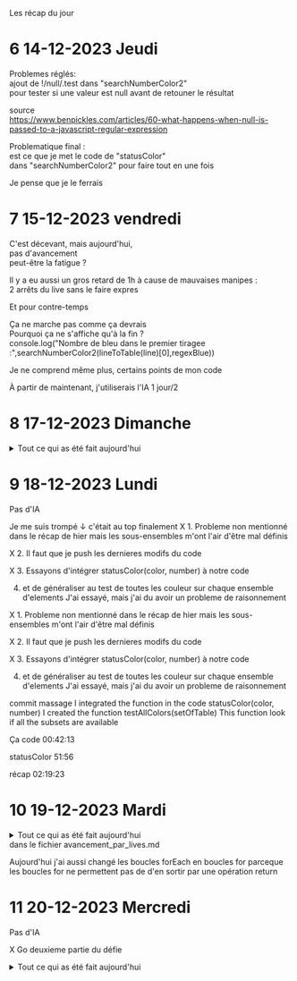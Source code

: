 Les récap du jour

# 6 14-12-2023 Jeudi  

Problemes réglés:  
ajout de !/null/.test dans "searchNumberColor2"  
pour tester si une valeur est null avant de retouner le résultat

source  
https://www.benpickles.com/articles/60-what-happens-when-null-is-passed-to-a-javascript-regular-expression


Problematique final :  
est ce que je met le code de "statusColor"  
dans "searchNumberColor2" pour faire tout en une fois  

Je pense que je le ferrais





# 7 15-12-2023 vendredi

C'est décevant, mais aujourd'hui,  
pas d'avancement  
peut-être la fatigue ?  

Il y a eu aussi un gros retard de 1h à cause de mauvaises manipes :  
2 arrêts du live sans le faire expres  

Et pour contre-temps  


Ça ne marche pas comme ça devrais  
Pourquoi ça ne s'affiche qu'à la fin ?  
console.log("Nombre de bleu dans le premier tiragee :",searchNumberColor2(lineToTable(line)[0],regexBlue))  

Je ne comprend même plus, certains points de mon code  

À partir de maintenant, j'utiliserais l'IA 1 jour/2  



# 8 17-12-2023 Dimanche


<details >
  <summary>Tout ce qui as été fait aujourd'hui</summary>
Pour Aujourd'hui :  

1. C'est full IA  

X 2. Il serais bien de comprendre  
pourquoi "searchNumberColor2"  
semble s'exécuter seulement à la fin.  

X 3. je vais essayer de néttoyer le code  
pour y voir plus clair.  



### Ce qu'il faut supprimer
#### Les fonctions:  
X 1. La fonction statusGame1()

X 2. searchNumberColor(line,regexColor)

X 3. gameSumElements(line)

#### Les "Appelles" de fonction :
X les "console.log" en fin d'exécution, il y en as trop, ça embrouille.  
X ...


#### variables useless, and init as:  

X (let listNumberColor) in lineToTable  
X concatGamesTrue=""   
X sumIndexGames=0   
X sumAllTrueElements=0    
X sumAllElements=0  
X sumAllElementsPlusIDs=0 

## I renamed
searchNumberColor2 en => searchNumberColor
</details >


# 9 18-12-2023 Lundi


Pas d'IA


Je me suis trompé ↓ c'était au top finalement
X 1. Probleme non mentionné
dans le récap de hier
mais les sous-ensembles m'ont
l'air d'être mal définis

X 2. Il faut que je push
les dernieres modifs du code


X 3. Essayons d'intégrer statusColor(color, number)
à notre code


4. et de généraliser au test de toutes les couleur
sur chaque ensemble d'elements
J'ai essayé, mais j'ai du avoir un probleme de raisonnement





X 1. Probleme non mentionné
dans le récap de hier
mais les sous-ensembles m'ont
l'air d'être mal définis

X 2. Il faut que je push
les dernieres modifs du code

X 3. Essayons d'intégrer statusColor(color, number)
à notre code

4. et de généraliser au test de toutes les couleur
sur chaque ensemble d'elements
J'ai essayé, mais j'ai du avoir un probleme de raisonnement


commit massage
I integrated the function in the code statusColor(color, number)
I created the function testAllColors(setOfTable)
This function look if all the subsets are available



Ça code
00:42:13

statusColor
51:56

récap
02:19:23


# 10 19-12-2023 Mardi
<details>
  <summary>Tout ce qui as été fait aujourd'hui</summary>

IA autorisé (3 requetes faites aujourd'hui)

X 1. Comparrer le résultat avec celui de reddit

X 2. relire la solution de reddit

X 3. essayer de trouver une erreur de
résonnement dans la double imbriquation de forEach

X Demander un peut d'aide à Mr. leprofdedev

En hors live:
J'ai corrigé une balise fermante </details> dans le fichier
avancement_par_lives.md

Aujourd'hui j'ai aussi
changé les boucles forEach en boucles for
parceque les boucles for ne permettent pas de 
d'en sortir par une opération return
</details>


# 11 20-12-2023 Mercredi
Pas d'IA

X Go deuxieme partie du défie
<details>
  <summary>Tout ce qui as été fait aujourd'hui</summary>
J'ai réagencer les fichiers du jour 2 de sorte à 
ajouter le travail en cours de la partie 2 du defi

J'ai ajouté aussi la consigne dans le README.md
J'ai compris le probleme
et je l'ai expliqué à ma manière dans le fichier reflexion.txt

</details>

<!-- <details>
  <summary>Tout ce qui as été fait aujourd'hui</summary>

</details> -->